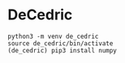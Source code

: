 # DeCedric

```
python3 -m venv de_cedric
source de_cedric/bin/activate
(de_cedric) pip3 install numpy
```